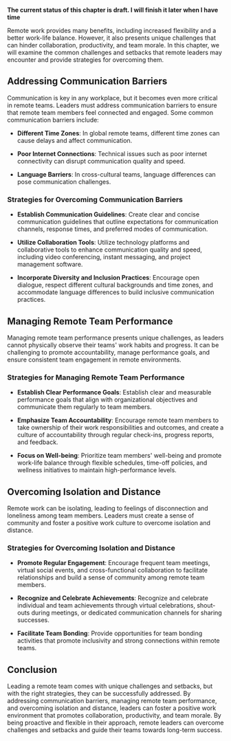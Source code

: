 **The current status of this chapter is draft. I will finish it later when I have time**

Remote work provides many benefits, including increased flexibility and a better work-life balance. However, it also presents unique challenges that can hinder collaboration, productivity, and team morale. In this chapter, we will examine the common challenges and setbacks that remote leaders may encounter and provide strategies for overcoming them.

Addressing Communication Barriers
---------------------------------

Communication is key in any workplace, but it becomes even more critical in remote teams. Leaders must address communication barriers to ensure that remote team members feel connected and engaged. Some common communication barriers include:

* **Different Time Zones**: In global remote teams, different time zones can cause delays and affect communication.

* **Poor Internet Connections**: Technical issues such as poor internet connectivity can disrupt communication quality and speed.

* **Language Barriers**: In cross-cultural teams, language differences can pose communication challenges.

### Strategies for Overcoming Communication Barriers

* **Establish Communication Guidelines**: Create clear and concise communication guidelines that outline expectations for communication channels, response times, and preferred modes of communication.

* **Utilize Collaboration Tools**: Utilize technology platforms and collaborative tools to enhance communication quality and speed, including video conferencing, instant messaging, and project management software.

* **Incorporate Diversity and Inclusion Practices**: Encourage open dialogue, respect different cultural backgrounds and time zones, and accommodate language differences to build inclusive communication practices.

Managing Remote Team Performance
--------------------------------

Managing remote team performance presents unique challenges, as leaders cannot physically observe their teams' work habits and progress. It can be challenging to promote accountability, manage performance goals, and ensure consistent team engagement in remote environments.

### Strategies for Managing Remote Team Performance

* **Establish Clear Performance Goals**: Establish clear and measurable performance goals that align with organizational objectives and communicate them regularly to team members.

* **Emphasize Team Accountability**: Encourage remote team members to take ownership of their work responsibilities and outcomes, and create a culture of accountability through regular check-ins, progress reports, and feedback.

* **Focus on Well-being**: Prioritize team members' well-being and promote work-life balance through flexible schedules, time-off policies, and wellness initiatives to maintain high-performance levels.

Overcoming Isolation and Distance
---------------------------------

Remote work can be isolating, leading to feelings of disconnection and loneliness among team members. Leaders must create a sense of community and foster a positive work culture to overcome isolation and distance.

### Strategies for Overcoming Isolation and Distance

* **Promote Regular Engagement**: Encourage frequent team meetings, virtual social events, and cross-functional collaboration to facilitate relationships and build a sense of community among remote team members.

* **Recognize and Celebrate Achievements**: Recognize and celebrate individual and team achievements through virtual celebrations, shout-outs during meetings, or dedicated communication channels for sharing successes.

* **Facilitate Team Bonding**: Provide opportunities for team bonding activities that promote inclusivity and strong connections within remote teams.

Conclusion
----------

Leading a remote team comes with unique challenges and setbacks, but with the right strategies, they can be successfully addressed. By addressing communication barriers, managing remote team performance, and overcoming isolation and distance, leaders can foster a positive work environment that promotes collaboration, productivity, and team morale. By being proactive and flexible in their approach, remote leaders can overcome challenges and setbacks and guide their teams towards long-term success.
